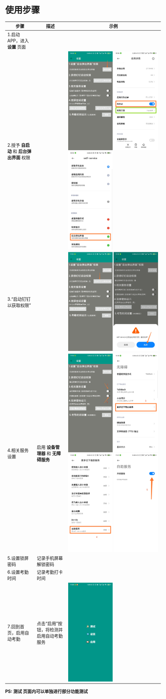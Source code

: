 # 使用步骤
步骤 | 描述 | 示例
--- | --- | ---
1.启动 APP，进入 <b>设置</b> 页面 |   |  
2.授予 <b>自启动</b> 和 <b>后台弹出界面</b> 权限 |   |<img src="/readme/step_2.png" width="49%"> <img src="/readme/step_3.png" width="49%"><img src="/readme/step_4.png" width="49%">
3.“启动钉钉以获取权限” |   |<img src="/readme/step_5.png" width="49%"> <img src="/readme/step_6.png" width="49%">
4.相关服务设置 | 启用 <b>设备管理器</b> 和 <b>无障碍服务</b> | <img src="/readme/step_7.png" width="49%"> <img src="/readme/step_8.png" width="49%"><img src="/readme/step_9.png" width="49%"> <img src="/readme/step_10.png" width="49%">
5.设置锁屏密码 | 记录手机屏幕解锁密码 | 
6.设置考勤时间 | 记录考勤打卡时间 | 
7.回到首页，启用自动考勤 | 点击“启用”按钮，将检测并启用自动考勤服务 |  <img src="/readme/start.gif" width="49%">

<b>PS: 测试 页面内可以单独进行部分功能测试</b>
